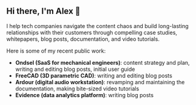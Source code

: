 ## Hi there, I'm Alex 👋

I help tech companies navigate the content chaos and build long-lasting relationships with their customers through compelling case studies, whitepapers, blog posts, documentation, and video tutorials.

Here is some of my recent public work:

- **Ondsel (SaaS for mechanical engineers)**: content strategy and plan, writing and editing blog posts, initial user guide
- **FreeCAD (3D parametric CAD)**: writing and editing blog posts
- **Ardour (digital audio workstation)**: revamping and maintaining the documentation, making bite-sized video tutorials
- **Evidence (data analytics platform)**: writing blog posts
